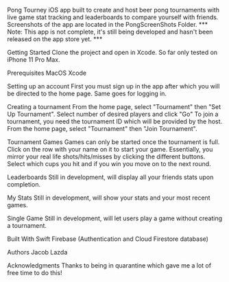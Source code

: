 Pong Tourney
iOS app built to create and host beer pong tournaments with live game stat tracking and leaderboards to compare
yourself with friends.
Screenshots of the app are located in the PongScreenShots Folder.
*** Note: This app is not complete, it's still being developed and hasn't been released on the app store yet. ***

Getting Started
Clone the project and open in Xcode. So far only tested on iPhone 11 Pro Max.

Prerequisites
MacOS
Xcode

Setting up an account
First you must sign up in the app after which you will be directed to the home page.
Same goes for logging in.

Creating a tournament
From the home page, select "Tournament" then "Set Up Tournament".
Select number of desired players and click "Go"
To join a tournament, you need the tournament ID which will be provided by the host.
From the home page, select "Tournament" then "Join Tournament".

Tournament Games
Games can only be started once the tournament is full. Click on the row with your name on it to start your game.
Essentially, you mirror your real life shots/hits/misses by clicking the different buttons. 
Select which cups you hit and if you win you move on to the next round.

Leaderboards
Still in development, will display all your friends stats upon completion.

My Stats
Still in development, will show your stats and your most recent games.

Single Game
Still in development, will let users play a game without creating a tournament.

Built With
Swift
Firebase (Authentication and Cloud Firestore database)

Authors
Jacob Lazda 

Acknowledgments
Thanks to being in quarantine which gave me a lot of free time to do this!
